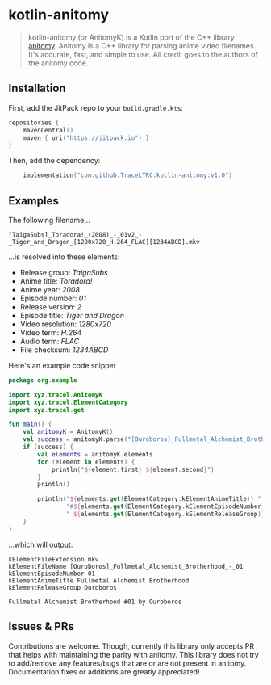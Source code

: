 # kotlin-anitomy

> kotlin-anitomy (or AnitomyK) is a Kotlin port of the C++ library [anitomy](https://github.com/erengy/anitomy).
> Anitomy is a C++ library for parsing anime video filenames. It's accurate, fast, and simple to use.
> All credit goes to the authors of the anitomy code.

## Installation

First, add the JitPack repo to your `build.gradle.kts`:

```kotlin
repositories {
    mavenCentral()
    maven { uri("https://jitpack.io") }
}
```

Then, add the dependency:

```kotlin
    implementation("com.github.TraceLTRC:kotlin-anitomy:v1.0")
```

## Examples

The following filename...

`[TaigaSubs]_Toradora!_(2008)_-_01v2_-_Tiger_and_Dragon_[1280x720_H.264_FLAC][1234ABCD].mkv`

...is resolved into these elements:

- Release group: *TaigaSubs*
- Anime title: *Toradora!*
- Anime year: *2008*
- Episode number: *01*
- Release version: *2*
- Episode title: *Tiger and Dragon*
- Video resolution: *1280x720*
- Video term: *H.264*
- Audio term: *FLAC*
- File checksum: *1234ABCD*

Here's an example code snippet

```kotlin
package org.example

import xyz.tracel.AnitomyK
import xyz.tracel.ElementCategory
import xyz.tracel.get

fun main() {
    val anitomyK = AnitomyK()
    val success = anitomyK.parse("[Ouroboros]_Fullmetal_Alchemist_Brotherhood_-_01.mkv")
    if (success) {                        
        val elements = anitomyK.elements
        for (element in elements) {
            println("${element.first} ${element.second}")
        }
        println()

        println("${elements.get(ElementCategory.kElementAnimeTitle)} " +
                "#${elements.get(ElementCategory.kElementEpisodeNumber)} by" +
                " ${elements.get(ElementCategory.kElementReleaseGroup)}")
    }
}
```

...which will output:

```
kElementFileExtension mkv
kElementFileName [Ouroboros]_Fullmetal_Alchemist_Brotherhood_-_01
kElementEpisodeNumber 01
kElementAnimeTitle Fullmetal Alchemist Brotherhood
kElementReleaseGroup Ouroboros

Fullmetal Alchemist Brotherhood #01 by Ouroboros
```

## Issues & PRs
Contributions are welcome. Though, currently this library only accepts PR that helps with maintaining the parity with anitomy.
This library does not try to add/remove any features/bugs that are or are not present in anitomy.
Documentation fixes or additions are greatly appreciated!